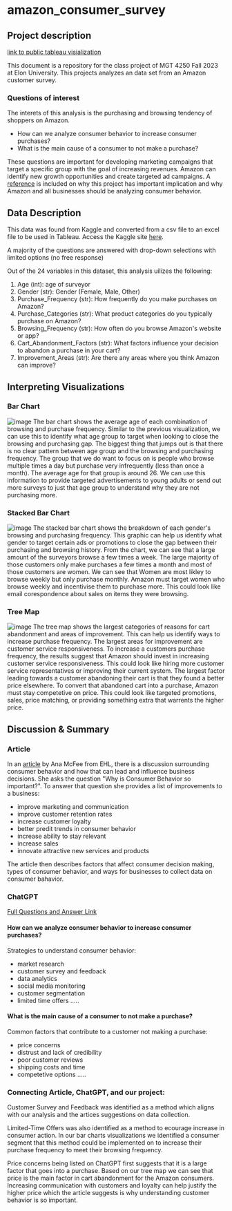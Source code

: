 # amazon_consumer_survey

## Project description
[link to public tableau visialization](https://public.tableau.com/app/profile/allison.everton/viz/AmazonConsumerHabitsSurvey/Sheet1#1) 

This document is a repository for the class project of MGT 4250 Fall 2023 at Elon University. This projects analyzes an data set from an Amazon customer survey.   

### Questions of interest
The interets of this analysis is the purchasing and browsing tendency of shoppers on Amazon. 
- How can we analyze consumer behavior to increase consumer purchases?
- What is the main cause of a consumer to not make a purchase?

These questions are important for developing marketing campaigns that target a specific group with the goal of increasing revenues. Amazon can identify new growth opportunities and create targeted ad campaigns. A [reference](https://www.linkedin.com/pulse/beyond-borders-why-consumer-behaviour-market-trends-important/) is included on why this project has important implication and why Amazon and all businesses should be analyzing consumer behavior.

## Data Description
This data was found from Kaggle and converted from a csv file to an excel file to be used in Tableau. Access the Kaggle site [here](https://www.kaggle.com/datasets/swathiunnikrishnan/amazon-consumer-behaviour-dataset). 

A majority of the questions are answered with drop-down selections with limited options (no free response) 

Out of the 24 variables in this dataset, this analysis uilizes the following:
1. Age (int): age of surveyor
2. Gender (str): Gender (Female, Male, Other)
3. Purchase_Frequency (str): How frequently do you make purchases on Amazon?
4. Purchase_Categories (str): What product categories do you typically purchase on Amazon?
5. Browsing_Frequency (str): How often do you browse Amazon's website or app?
6. Cart_Abandonment_Factors (str): What factors influence your decision to abandon a purchase in your cart?
7. Improvement_Areas (str): Are there any areas where you think Amazon can improve?
## Interpreting Visualizations

### Bar Chart
![image](https://github.com/allyeverton/amazonsurvey/assets/152214878/4fa7ae18-9c98-457a-be08-cd71c00cc2b2)
The bar chart shows the average age of each combination of browsing and purchase frequency. Similar to the previous visualization, we can use this to identify what age group to target when looking to close the browsing and purchasing gap. The biggest thing that jumps out is that there is no clear pattern between age group and the browsing and purchasing frequency. The group that we do want to focus on is people who browse multiple times a day but purchase very infrequently (less than once a month). The average age for that group is around 26. We can use this information to provide targeted advertisements to young adults or send out more surveys to just that age group to understand why they are not purchasing more.

### Stacked Bar Chart
![image](https://github.com/allyeverton/amazonsurvey/assets/152214878/7e072f8c-16b3-4f9a-80aa-ff79b3443201)
The stacked bar chart shows the breakdown of each gender's browsing and purchasing frequency. This graphic can help us identify what gender to target certain ads or promotions to close the gap between their purchasing and browsing history. From the chart, we can see that a large amount of the surveyors browse a few times a week. The large majority of those customers only make purchases a few times a month and most of those customers are women. We can see that Women are most likley to browse weekly but only purchase monthly. Amazon must target women who browse weekly and incentivise them to purchase more. This could look like email corespondence about sales on items they were browsing.

### Tree Map
![image](https://github.com/allyeverton/amazonsurvey/assets/152214878/be9caaa4-d520-4821-b420-62cdc6505bbf)
The tree map shows the largest categories of reasons for cart abandonment and areas of improvement. This can help us identify ways to increase purchase frequency. The largest areas for improvement are customer service responsiveness. To increase a customers purchase frequency, the results suggest that Amazon should invest in increasing customer service responsiveness. This could look like hiring more customer service representatives or improving their current system. The largest factor leading towards a customer abandoning their cart is that they found a better price elsewhere. To convert that abandoned cart into a purchase, Amazon must stay competetive on price. This could look like targeted promotions, sales, price matching, or providing something extra that warrents the higher price. 

## Discussion & Summary

### Article
In an [article](https://hospitalityinsights.ehl.edu/understanding-consumer-behavior#:~:text=Understanding%20consumer%20behavior%20is%20a%20valuable%20tool%20for%20product%20and,services%20that%20meet%20those%20needs.) by Ana McFee from EHL, there is a discussion surrounding consumer behavior and how that can lead and influence business decisions. She asks the question "Why is Consumer Behavior so important?". To answer that question she provides a list of improvements to a business:

- improve marketing and communication
- improve customer retention rates
- increase customer loyalty
- better predit trends in consumer behavior
- increase ability to stay relevant
- increase sales
- innovate attractive new services and products

The article then describes factors that affect consumer decision making, types of consumer behavior, and ways for businesses to collect data on consumer bahavior.

### ChatGPT
[Full Questions and Answer Link](https://chat.openai.com/share/2bd2edb2-38bd-4aed-b210-2d85b1d06667)

#### How can we analyze consumer behavior to increase consumer purchases?
Strategies to understand consumer behavior:
- market research
- customer survey and feedback
- data analytics
- social media monitoring
- customer segmentation
- limited time offers
  ..... 

#### What is the main cause of a consumer to not make a purchase?

Common factors that contribute to a customer not making a purchase:
- price concerns
- distrust and lack of credibility
- poor customer reviews
- shipping costs and time
- competetive options
  .....

### Connecting Article, ChatGPT, and our project:
Customer Survey and Feedback was identified as a method which aligns with our analysis and the artices suggestions on data collection. 

Limited-Time Offers was also identified as a method to ecourage increase in consumer action. In our bar charts visualizations we identified a consumer segment that this method could be implemented on to increase their purchase frequency to meet their browsing frequency.

Price concerns being listed on ChatGPT first suggests that it is a large factor that goes into a purchase. Based on our tree map we can see that price is the main factor in cart abandonment for the Amazon consumers. Increasing communication with customers and loyalty can help justify the higher price which the article suggests is why understanding customer behavior is so important.
